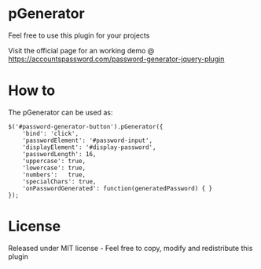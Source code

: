 pGenerator
=========
Feel free to use this plugin for your projects

Visit the official page for an working demo @ https://accountspassword.com/password-generator-jquery-plugin

How to
=========
The pGenerator can be used as:

    $('#password-generator-button').pGenerator({
        'bind': 'click',
        'passwordElement': '#password-input',
        'displayElement': '#display-password',
        'passwordLength': 16,
        'uppercase': true,
        'lowercase': true,
        'numbers':   true,
        'specialChars': true,
        'onPasswordGenerated': function(generatedPassword) { }
    });
    
License
=========
    
Released under MIT license - Feel free to copy, modify and redistribute this plugin
